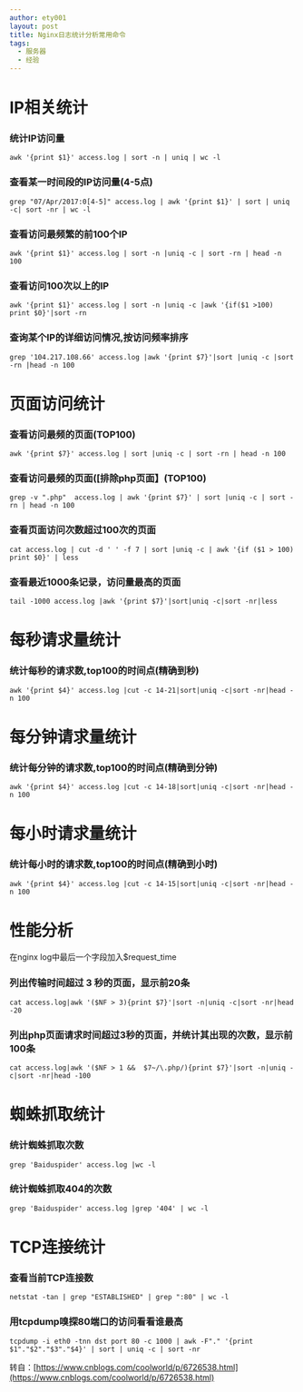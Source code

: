 ```yaml
---
author: ety001
layout: post
title: Nginx日志统计分析常用命令
tags:
  - 服务器
  - 经验
---
```


# IP相关统计
### 统计IP访问量

```
awk '{print $1}' access.log | sort -n | uniq | wc -l
```

### 查看某一时间段的IP访问量(4-5点)

```
grep "07/Apr/2017:0[4-5]" access.log | awk '{print $1}' | sort | uniq -c| sort -nr | wc -l
```

### 查看访问最频繁的前100个IP

```
awk '{print $1}' access.log | sort -n |uniq -c | sort -rn | head -n 100
```

### 查看访问100次以上的IP

```
awk '{print $1}' access.log | sort -n |uniq -c |awk '{if($1 >100) print $0}'|sort -rn
```

### 查询某个IP的详细访问情况,按访问频率排序

```
grep '104.217.108.66' access.log |awk '{print $7}'|sort |uniq -c |sort -rn |head -n 100
```

# 页面访问统计

### 查看访问最频的页面(TOP100)

```
awk '{print $7}' access.log | sort |uniq -c | sort -rn | head -n 100
```

### 查看访问最频的页面([排除php页面】(TOP100)

```
grep -v ".php"  access.log | awk '{print $7}' | sort |uniq -c | sort -rn | head -n 100
```

### 查看页面访问次数超过100次的页面

```
cat access.log | cut -d ' ' -f 7 | sort |uniq -c | awk '{if ($1 > 100) print $0}' | less
```

### 查看最近1000条记录，访问量最高的页面

```
tail -1000 access.log |awk '{print $7}'|sort|uniq -c|sort -nr|less
```

# 每秒请求量统计

### 统计每秒的请求数,top100的时间点(精确到秒)

```
awk '{print $4}' access.log |cut -c 14-21|sort|uniq -c|sort -nr|head -n 100
```

# 每分钟请求量统计

### 统计每分钟的请求数,top100的时间点(精确到分钟)

```
awk '{print $4}' access.log |cut -c 14-18|sort|uniq -c|sort -nr|head -n 100
```

# 每小时请求量统计

### 统计每小时的请求数,top100的时间点(精确到小时)

```
awk '{print $4}' access.log |cut -c 14-15|sort|uniq -c|sort -nr|head -n 100
```

# 性能分析

在nginx log中最后一个字段加入$request_time

### 列出传输时间超过 3 秒的页面，显示前20条

```
cat access.log|awk '($NF > 3){print $7}'|sort -n|uniq -c|sort -nr|head -20
```

### 列出php页面请求时间超过3秒的页面，并统计其出现的次数，显示前100条

```
cat access.log|awk '($NF > 1 &&  $7~/\.php/){print $7}'|sort -n|uniq -c|sort -nr|head -100
```

# 蜘蛛抓取统计

### 统计蜘蛛抓取次数

```
grep 'Baiduspider' access.log |wc -l
```

### 统计蜘蛛抓取404的次数

```
grep 'Baiduspider' access.log |grep '404' | wc -l
```

# TCP连接统计

### 查看当前TCP连接数

```
netstat -tan | grep "ESTABLISHED" | grep ":80" | wc -l
```

### 用tcpdump嗅探80端口的访问看看谁最高

```
tcpdump -i eth0 -tnn dst port 80 -c 1000 | awk -F"." '{print $1"."$2"."$3"."$4}' | sort | uniq -c | sort -nr
```

转自：[https://www.cnblogs.com/coolworld/p/6726538.html](https://www.cnblogs.com/coolworld/p/6726538.html)
